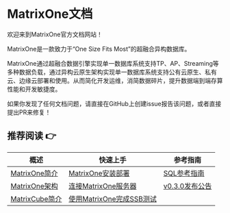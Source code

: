 # **MatrixOne文档** 

欢迎来到MatrixOne官方文档网站！


MatrixOne是一款致力于“One Size Fits Most”的超融合异构数据库。

MatrixOne通过超融合数据引擎实现单一数据库系统支持TP、AP、Streaming等多种数据负载，通过异构云原生架构实现单一数据库系统支持公有云原生、私有云、边缘云部署和使用。从而简化开发运维，消简数据碎片，提升数据端到端存算性能和开发敏捷度。  

如果你发现了任何文档问题，请直接在GitHub上创建issue报告该问题，或者直接提出PR来修复！

## **推荐阅读 👉**
|  概述   | 快速上手  |  参考指南  
|  ----  | ----  |  ----  
| [MatrixOne简介](MatrixOne/Overview/matrixone-introduction.md)  | [MatrixOne安装部署](MatrixOne/Get-Started/install-standalone-matrixone.md) | 	[SQL参考指南](MatrixOne/Reference/SQL-Reference/Data-Definition-Statements/create-database.md)
| [MatrixOne架构](MatrixOne/Overview/matrixone-architecture.md)  | [连接MatrixOne服务器](MatrixOne/Get-Started/connect-to-matrixone-server.md) | [v0.3.0发布公告](MatrixOne/Release-Notes/v0.3.0.md)
| [MatrixCube简介](MatrixOne/Overview/matrixcube/matrixcube-introduction.md)  | [使用MatrixOne完成SSB测试](MatrixOne/Get-Started/Tutorial/SSB-test-with-matrixone.md)
